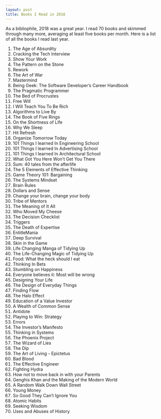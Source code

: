 ```yaml
---
layout: post
title: Books I Read in 2018
---
```


As a bibliophile, 2018 was a great year. I read 70 books and skimmed through many more, averaging at least five books per month. Here is a list of all the books I read last year.

1. The Age of Absurdity
2. Cracking the Tech Interview
3. Show Your Work
4. The Pattern on the Stone
5. Rework
6. The Art of War
7. Mastermind
8. Being Geek: The Software Developer’s Career Handbook
9. The Pragmatic Programmer
10. The Bed of Procrustes
11. Free Will
12. I Will Teach You To Be Rich
13. Algorithms to Live By
14. The Book of Five Rings
15. On the Shortness of Life
16. Why We Sleep
17. Hit Refresh
18. Organize Tomorrow Today
19. 101 Things I learned In Engineering School
20. 101 Things I learned In Advertising School
21. 101 Things I learned In Architectural School
22. What Got You Here Won’t Get You There
23. Sum: 40 tales from the afterlife
24. The 5 Elements of Effective Thinking
25. Game Theory 101: Bargaining
26. The Systems Mindset
27. Brain Rules
28. Dollars and Sense
29. Change your brain, change your body
30. Tribe of Mentors
31. The Meaning of It All
32. Who Moved My Cheese
33. The Decision Checklist
34. Triggers
35. The Death of Expertise
36. EntitleMania
37. Deep Survival
38. Skin in the Game
39. Life Changing Manga of Tidying Up
40. The Life-Changing Magic of Tidying Up
41. Food: What the heck should I eat
42. Thinking In Bets
43. Stumbling on Happiness
44. Everyone believes it: Most will be wrong
45. Designing Your Life
46. The Design of Everyday Things
47. Finding Flow
48. The Halo Effect
49. Education of a Value Investor
50. A Wealth of Common Sense
51. Antidote
52. Playing to Win: Strategy
53. Errors
54. The Investor’s Manifesto
55. Thinking in Systems
56. The Phoenix Project
57. The Wizard of Lies
58. The Dip
59. The Art of Living - Epictetus
60. Bad Blood
61. The Effective Engineer
62. Fighting Hydra
63. How not to move back in with your Parents
64. Genghis Khan and the Making of the Modern World
65. A Random Walk Down Wall Street
66. Young Money
67. So Good They Can’t Ignore You
68. Atomic Habits
69. Seeking Wisdom
70. Uses and Abuses of History